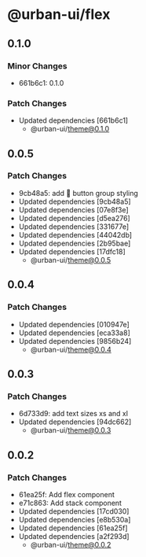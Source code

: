 # @urban-ui/flex

## 0.1.0

### Minor Changes

- 661b6c1: 0.1.0

### Patch Changes

- Updated dependencies [661b6c1]
  - @urban-ui/theme@0.1.0

## 0.0.5

### Patch Changes

- 9cb48a5: add :rocket: button group styling
- Updated dependencies [9cb48a5]
- Updated dependencies [07e8f3e]
- Updated dependencies [d5ea276]
- Updated dependencies [331677e]
- Updated dependencies [44042db]
- Updated dependencies [2b95bae]
- Updated dependencies [17dfc18]
  - @urban-ui/theme@0.0.5

## 0.0.4

### Patch Changes

- Updated dependencies [010947e]
- Updated dependencies [eca33a8]
- Updated dependencies [9856b24]
  - @urban-ui/theme@0.0.4

## 0.0.3

### Patch Changes

- 6d733d9: add text sizes xs and xl
- Updated dependencies [94dc662]
  - @urban-ui/theme@0.0.3

## 0.0.2

### Patch Changes

- 61ea25f: Add flex component
- e71c863: Add stack component
- Updated dependencies [17cd030]
- Updated dependencies [e8b530a]
- Updated dependencies [61ea25f]
- Updated dependencies [a2f293d]
  - @urban-ui/theme@0.0.2
